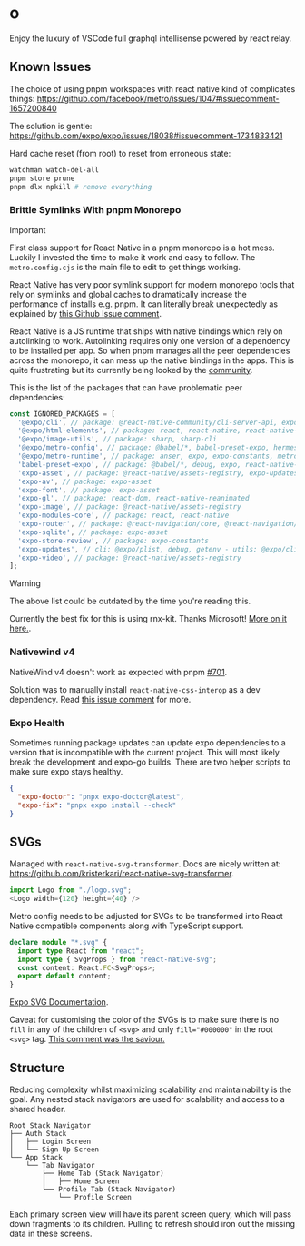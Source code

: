 # o

Enjoy the luxury of VSCode full graphql intellisense powered by react relay.

## Known Issues

The choice of using pnpm workspaces with react native kind of complicates things: https://github.com/facebook/metro/issues/1047#issuecomment-1657200840

The solution is gentle: https://github.com/expo/expo/issues/18038#issuecomment-1734833421

Hard cache reset (from root) to reset from erroneous state:

```bash
watchman watch-del-all
pnpm store prune
pnpm dlx npkill # remove everything
```

### Brittle Symlinks With pnpm Monorepo

> [!IMPORTANT]
> First class support for React Native in a pnpm monorepo is a hot mess. Luckily I invested the time to make it work and easy to follow. The `metro.config.cjs` is the main file to edit to get things working.

React Native has very poor symlink support for modern monorepo tools that rely on symlinks and
global caches to dramatically increase the performance of installs e.g. pnpm. It can literally
break unexpectedly as explained by [this Github Issue comment](https://github.com/pnpm/pnpm/issues/4286#issuecomment-2233017605).

React Native is a JS runtime that ships with native bindings which rely on autolinking to work. Autolinking requires
only one version of a dependency to be installed per app. So when pnpm manages all the peer dependencies across the monorepo,
it can mess up the native bindings in the apps. This is quite frustrating but its currently being looked by the [community](https://github.com/pnpm/pnpm/issues/4286#issuecomment-2233017605).

This is the list of the packages that can have problematic peer dependencies:

```js
const IGNORED_PACKAGES = [
  '@expo/cli', // package: @react-native-community/cli-server-api, expo-modules-autolinking, expo-router, express, metro-*, webpack, webpack-dev-server
  '@expo/html-elements', // package: react, react-native, react-native-web
  '@expo/image-utils', // package: sharp, sharp-cli
  '@expo/metro-config', // package: @babel/*, babel-preset-expo, hermes-parser, metro, metro-*
  '@expo/metro-runtime', // package: anser, expo, expo-constants, metro-runtime, pretty-format, react, react-dom, react-native-web, react-refresh, stacktrace-parser
  'babel-preset-expo', // package: @babel/*, debug, expo, react-native-reanimated, resolve-from
  'expo-asset', // package: @react-native/assets-registry, expo-updates (types only)
  'expo-av', // package: expo-asset
  'expo-font', // package: expo-asset
  'expo-gl', // package: react-dom, react-native-reanimated
  'expo-image', // package: @react-native/assets-registry
  'expo-modules-core', // package: react, react-native
  'expo-router', // package: @react-navigation/core, @react-navigation/routers, debug, escape-string-regexp, expect, expo-font, fast-deep-equal, nanoid, react, react-dom, react-native, react-native-web
  'expo-sqlite', // package: expo-asset
  'expo-store-review', // package: expo-constants
  'expo-updates', // cli: @expo/plist, debug, getenv - utils: @expo/cli, @expo/metro-config, metro
  'expo-video', // package: @react-native/assets-registry
];
```

> [!WARNING]
> The above list could be outdated by the time you're reading this.

Currently the best fix for this is using rnx-kit. Thanks Microsoft! [More on it here.](https://gist.github.com/Zn4rK/ed60c380e7b672e3089074f51792a2b8).

### Nativewind v4

NativeWind v4 doesn't work as expected with pnpm [#701](https://github.com/nativewind/nativewind/issues/701).

Solution was to manually install `react-native-css-interop` as a dev dependency. Read [this issue comment](https://github.com/nativewind/nativewind/issues/894#issuecomment-2354453948) for more.

### Expo Health

Sometimes running package updates can update expo dependencies to a version that is incompatible with the current project. This will most likely break the development and expo-go builds. There are two helper scripts to make sure expo stays healthy.

```json
{
  "expo-doctor": "pnpx expo-doctor@latest",
  "expo-fix": "pnpx expo install --check"
}
```

## SVGs

Managed with `react-native-svg-transformer`. Docs are nicely written at: https://github.com/kristerkari/react-native-svg-transformer.

```js
import Logo from "./logo.svg";
<Logo width={120} height={40} />
```

Metro config needs to be adjusted for SVGs to be transformed into React Native compatible components along with TypeScript support.

```ts
declare module "*.svg" {
  import type React from "react";
  import type { SvgProps } from "react-native-svg";
  const content: React.FC<SvgProps>;
  export default content;
}
```

[Expo SVG Documentation](https://docs.expo.dev/versions/latest/sdk/svg/).

Caveat for customising the color of the SVGs is to make sure there is no `fill` in any of the children of `<svg>` and only `fill="#000000"` in the root `<svg>` tag. [This comment was the saviour.](https://github.com/kristerkari/react-native-svg-transformer/issues/105#issuecomment-775891947)

## Structure

Reducing complexity whilst maximizing scalability and maintainability is the goal. Any nested stack navigators are used for scalability and access to a shared header.

```plaintext
Root Stack Navigator
├── Auth Stack
│   ├── Login Screen
│   └── Sign Up Screen
└── App Stack
    └── Tab Navigator
        ├── Home Tab (Stack Navigator)
        │   ├── Home Screen
        └── Profile Tab (Stack Navigator)
            └── Profile Screen
```

Each primary screen view will have its parent screen query, which will pass down fragments to its children. Pulling to refresh should iron out the missing data in these screens.